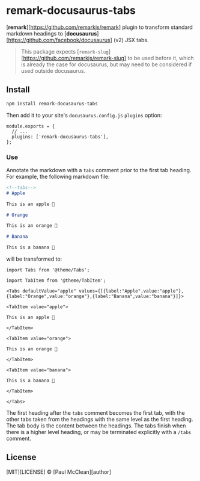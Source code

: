 # remark-docusaurus-tabs

[**remark**][https://github.com/remarkjs/remark] plugin to transform standard markdown headings to [**docusaurus**][https://github.com/facebook/docusaurus] (v2) JSX tabs.

> This package expects [`remark-slug`][https://github.com/remarkjs/remark-slug] to be used before it, which is already the case for docusaurus, but may need to be considered if used outside docusaurus.

## Install

```sh
npm install remark-docusaurus-tabs
```

Then add it to your site's `docusaurus.config.js` `plugins` option:

```
module.exports = {
  // ...
  plugins: ['remark-docusaurus-tabs'],
};
```

### Use

Annotate the markdown with a `tabs` comment prior to the first tab heading. For example, the following markdown file:

```md
<!--tabs-->
# Apple

This is an apple 🍎

# Orange

This is an orange 🍊

# Banana

This is a banana 🍌
```

will be transformed to:

```mdx
import Tabs from '@theme/Tabs';

import TabItem from '@theme/TabItem';

<Tabs defaultValue="apple" values={[{label:"Apple",value:"apple"},{label:"Orange",value:"orange"},{label:"Banana",value:"banana"}]}>

<TabItem value="apple">

This is an apple 🍎

</TabItem>

<TabItem value="orange">

This is an orange 🍊

</TabItem>

<TabItem value="banana">

This is a banana 🍌

</TabItem>

</Tabs>
```

The first heading after the `tabs` comment becomes the first tab, with the other tabs taken from the headings with the same level as the first heading. The tab body is the content between the headings. The tabs finish when there is a higher level heading, or may be terminated explicitly with a `/tabs` comment.

## License

[MIT][LICENSE] © [Paul McClean][author]